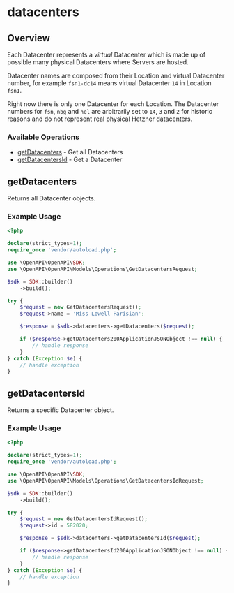 # datacenters

## Overview

Each Datacenter represents a *virtual* Datacenter which is made up of possible many physical Datacenters where Servers are hosted.

Datacenter names are composed from their Location and virtual Datacenter number, for example `fsn1-dc14` means virtual Datacenter `14` in Location `fsn1`.

Right now there is only one Datacenter for each Location. The Datacenter numbers for `fsn`, `nbg` and `hel` are arbitrarily set to `14`, `3` and `2` for historic reasons and do not represent real physical Hetzner datacenters.


### Available Operations

* [getDatacenters](#getdatacenters) - Get all Datacenters
* [getDatacentersId](#getdatacentersid) - Get a Datacenter

## getDatacenters

Returns all Datacenter objects.

### Example Usage

```php
<?php

declare(strict_types=1);
require_once 'vendor/autoload.php';

use \OpenAPI\OpenAPI\SDK;
use \OpenAPI\OpenAPI\Models\Operations\GetDatacentersRequest;

$sdk = SDK::builder()
    ->build();

try {
    $request = new GetDatacentersRequest();
    $request->name = 'Miss Lowell Parisian';

    $response = $sdk->datacenters->getDatacenters($request);

    if ($response->getDatacenters200ApplicationJSONObject !== null) {
        // handle response
    }
} catch (Exception $e) {
    // handle exception
}
```

## getDatacentersId

Returns a specific Datacenter object.

### Example Usage

```php
<?php

declare(strict_types=1);
require_once 'vendor/autoload.php';

use \OpenAPI\OpenAPI\SDK;
use \OpenAPI\OpenAPI\Models\Operations\GetDatacentersIdRequest;

$sdk = SDK::builder()
    ->build();

try {
    $request = new GetDatacentersIdRequest();
    $request->id = 582020;

    $response = $sdk->datacenters->getDatacentersId($request);

    if ($response->getDatacentersId200ApplicationJSONObject !== null) {
        // handle response
    }
} catch (Exception $e) {
    // handle exception
}
```
